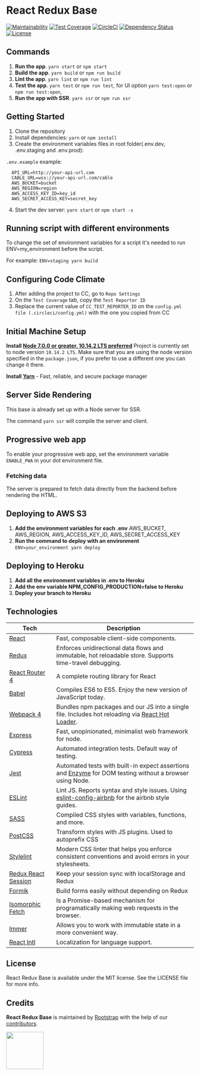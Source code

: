 # React Redux Base

[![Maintainability](https://api.codeclimate.com/v1/badges/e334cf37c246c64bf052/maintainability)](https://codeclimate.com/github/rootstrap/react-redux-base/maintainability)
[![Test Coverage](https://api.codeclimate.com/v1/badges/e334cf37c246c64bf052/test_coverage)](https://codeclimate.com/github/rootstrap/react-redux-base/test_coverage)
[![CircleCI](https://circleci.com/gh/rootstrap/react-redux-base.svg?style=shield)](https://circleci.com/gh/rootstrap/react-redux-base)
[![Dependency Status](https://img.shields.io/david/rootstrap/react-redux-base.svg)](https://david-dm.org/rootstrap/react-redux-base)
[![License](https://img.shields.io/github/license/rootstrap/react-redux-base.svg)](https://github.com/rootstrap/react-redux-base/blob/master/LICENSE.md)


## Commands
1. **Run the app**. `yarn start` or `npm start`
2. **Build the app**. `yarn build` or `npm run build`
3. **Lint the app**. `yarn lint` or `npm run lint`
4. **Test the app**. `yarn test` or `npm run test`, for UI option `yarn test:open` or `npm run test:open`,
5. **Run the app with SSR**. `yarn ssr` or `npm run ssr`

## Getting Started
1. Clone the repository
2. Install dependencies: `yarn` or `npm install`
3. Create the environment variables files in root folder(.env.dev, .env.staging and .env.prod):

  `.env.example` example:
  ```
    API_URL=http://your-api-url.com
    CABLE_URL=wss://your-api-url.com/cable
    AWS_BUCKET=bucket
    AWS_REGION=region
    AWS_ACCESS_KEY_ID=key_id
    AWS_SECRET_ACCESS_KEY=secret_key
  ```
4. Start the dev server: `yarn start` or `npm start -s`

## Running script with different environments
To change the set of environment variables for a script it's needed to run ENV=my_environment before the script.

For example: `ENV=staging yarn build`

## Configuring Code Climate
1. After adding the project to CC, go to `Repo Settings`
2. On the `Test Coverage` tab, copy the `Test Reporter ID`
3. Replace the current value of `CC_TEST_REPORTER_ID` on the `config.yml file (.circleci/config.yml)` with the one you copied from CC

## Initial Machine Setup
**Install [Node 7.0.0 or greater, 10.14.2 LTS preferred](https://nodejs.org)**
Project is currently set to node version `10.14.2 LTS`. Make sure that you are using the node version specified in the `package.json`, if you prefer to use a different one you can change it there.

**Install [Yarn](https://yarnpkg.com/en/docs/install)** - Fast, reliable, and secure package manager

## Server Side Rendering
This base is already set up with a Node server for SSR.

The command `yarn ssr` will compile the server and client.

## Progressive web app
To enable your progressive web app, set the environment variable `ENABLE_PWA` in your dot environment file.

### Fetching data
The server is prepared to fetch data directly from the backend before rendering the HTML.

## Deploying to AWS S3
1. **Add the environment variables for each .env** AWS_BUCKET, AWS_REGION, AWS_ACCESS_KEY_ID, AWS_SECRET_ACCESS_KEY
2. **Run the command to deploy with an environment** `ENV=your_environment yarn deploy`

## Deploying to Heroku
1. **Add all the environment variables in .env to Heroku**
2. **Add the env variable NPM_CONFIG_PRODUCTION=false to Heroku**
2. **Deploy your branch to Heroku**

## Technologies

| **Tech** | **Description**
|----------|-------
|  [React](https://facebook.github.io/react/)  |   Fast, composable client-side components.|
|  [Redux](http://redux.js.org) |  Enforces unidirectional data flows and immutable, hot reloadable store. Supports time-travel debugging.|
|  [React Router 4](https://github.com/reactjs/react-router) | A complete routing library for React |
|  [Babel](http://babeljs.io) |  Compiles ES6 to ES5. Enjoy the new version of JavaScript today.|
| [Webpack 4](http://webpack.github.io) | Bundles npm packages and our JS into a single file. Includes hot reloading via [React Hot Loader](https://github.com/gaearon/react-hot-loader). |
| [Express](https://github.com/expressjs/express) | Fast, unopinionated, minimalist web framework for node. |
| [Cypress](https://cypress.io/) | Automated integration tests. Default way of testing. |
| [Jest](https://facebook.github.io/jest/) | Automated tests with built-in expect assertions and  [Enzyme](https://github.com/airbnb/enzyme) for DOM testing without a browser using Node. |
| [ESLint](http://eslint.org/)| Lint JS. Reports syntax and style issues. Using [eslint-config-airbnb](https://www.npmjs.com/package/eslint-config-airbnb) for the airbnb style guides. |
| [SASS](http://sass-lang.com/) | Compiled CSS styles with variables, functions, and more.
| [PostCSS](https://github.com/postcss/postcss) | Transform styles with JS plugins. Used to autoprefix CSS |
| [Stylelint](https://github.com/stylelint/stylelint) | Modern CSS linter that helps you enforce consistent conventions and avoid errors in your stylesheets. |
| [Redux React Session](https://github.com/bernabe9/redux-react-session) | Keep your session sync with localStorage and Redux |
| [Formik](https://github.com/jaredpalmer/formik) | Build forms easily without depending on Redux |
| [Isomorphic Fetch](https://github.com/matthew-andrews/isomorphic-fetch) |  Is a Promise-based mechanism for programatically making web requests in the browser. |
| [Immer](https://github.com/immerjs/immer) | Allows you to work with immutable state in a more convenient way. |
| [React Intl](https://github.com/yahoo/react-intl/) | Localization for language support. |

## License

React Redux Base is available under the MIT license. See the LICENSE file for more info.

## Credits

**React Redux Base** is maintained by [Rootstrap](http://www.rootstrap.com) with the help of our [contributors](https://github.com/rootstrap/react-redux-base/contributors).

[<img src="https://s3-us-west-1.amazonaws.com/rootstrap.com/img/rs.png" width="100"/>](http://www.rootstrap.com)
